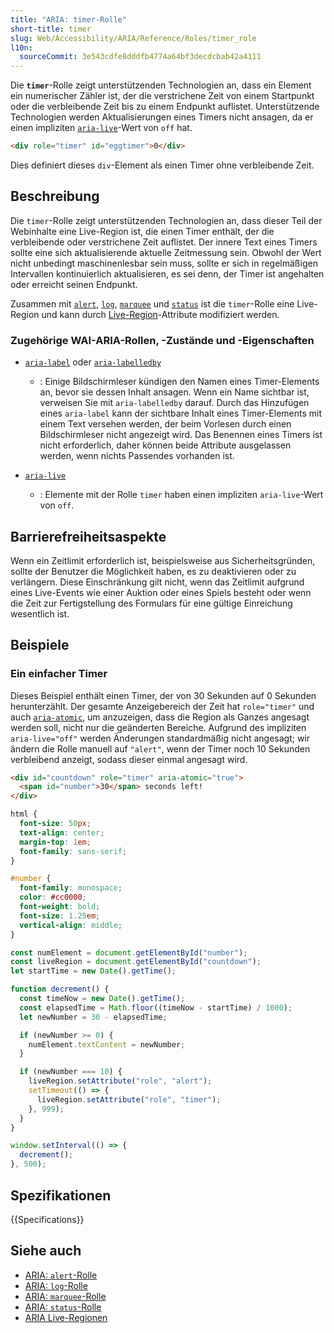 ```yaml
---
title: "ARIA: timer-Rolle"
short-title: timer
slug: Web/Accessibility/ARIA/Reference/Roles/timer_role
l10n:
  sourceCommit: 3e543cdfe8dddfb4774a64bf3decdcbab42a4111
---
```


Die **`timer`**-Rolle zeigt unterstützenden Technologien an, dass ein Element ein numerischer Zähler ist, der die verstrichene Zeit von einem Startpunkt oder die verbleibende Zeit bis zu einem Endpunkt auflistet. Unterstützende Technologien werden Aktualisierungen eines Timers nicht ansagen, da er einen impliziten [`aria-live`](/de/docs/Web/Accessibility/ARIA/Reference/Attributes/aria-live)-Wert von `off` hat.

```html
<div role="timer" id="eggtimer">0</div>
```

Dies definiert dieses `div`-Element als einen Timer ohne verbleibende Zeit.

## Beschreibung

Die `timer`-Rolle zeigt unterstützenden Technologien an, dass dieser Teil der Webinhalte eine Live-Region ist, die einen Timer enthält, der die verbleibende oder verstrichene Zeit auflistet. Der innere Text eines Timers sollte eine sich aktualisierende aktuelle Zeitmessung sein. Obwohl der Wert nicht unbedingt maschinenlesbar sein muss, sollte er sich in regelmäßigen Intervallen kontinuierlich aktualisieren, es sei denn, der Timer ist angehalten oder erreicht seinen Endpunkt.

Zusammen mit [`alert`](/de/docs/Web/Accessibility/ARIA/Reference/Roles/alert_role), [`log`](/de/docs/Web/Accessibility/ARIA/Reference/Roles/log_role), [`marquee`](/de/docs/Web/Accessibility/ARIA/Reference/Roles/marquee_role) und [`status`](/de/docs/Web/Accessibility/ARIA/Reference/Roles/status_role) ist die `timer`-Rolle eine Live-Region und kann durch [Live-Region](/de/docs/Web/Accessibility/ARIA/Guides/Live_regions)-Attribute modifiziert werden.

### Zugehörige WAI-ARIA-Rollen, -Zustände und -Eigenschaften

- [`aria-label`](/de/docs/Web/Accessibility/ARIA/Reference/Attributes/aria-label) oder [`aria-labelledby`](/de/docs/Web/Accessibility/ARIA/Reference/Attributes/aria-labelledby)

  - : Einige Bildschirmleser kündigen den Namen eines Timer-Elements an, bevor sie dessen Inhalt ansagen. Wenn ein Name sichtbar ist, verweisen Sie mit `aria-labelledby` darauf. Durch das Hinzufügen eines `aria-label` kann der sichtbare Inhalt eines Timer-Elements mit einem Text versehen werden, der beim Vorlesen durch einen Bildschirmleser nicht angezeigt wird. Das Benennen eines Timers ist nicht erforderlich, daher können beide Attribute ausgelassen werden, wenn nichts Passendes vorhanden ist.

- [`aria-live`](/de/docs/Web/Accessibility/ARIA/Reference/Attributes/aria-live)
  - : Elemente mit der Rolle `timer` haben einen impliziten `aria-live`-Wert von `off`.

## Barrierefreiheitsaspekte

Wenn ein Zeitlimit erforderlich ist, beispielsweise aus Sicherheitsgründen, sollte der Benutzer die Möglichkeit haben, es zu deaktivieren oder zu verlängern. Diese Einschränkung gilt nicht, wenn das Zeitlimit aufgrund eines Live-Events wie einer Auktion oder eines Spiels besteht oder wenn die Zeit zur Fertigstellung des Formulars für eine gültige Einreichung wesentlich ist.

## Beispiele

### Ein einfacher Timer

Dieses Beispiel enthält einen Timer, der von 30 Sekunden auf 0 Sekunden herunterzählt. Der gesamte Anzeigebereich der Zeit hat `role="timer"` und auch [`aria-atomic`](/de/docs/Web/Accessibility/ARIA/Reference/Attributes/aria-atomic), um anzuzeigen, dass die Region als Ganzes angesagt werden soll, nicht nur die geänderten Bereiche. Aufgrund des impliziten `aria-live="off"` werden Änderungen standardmäßig nicht angesagt; wir ändern die Rolle manuell auf `"alert"`, wenn der Timer noch 10 Sekunden verbleibend anzeigt, sodass dieser einmal angesagt wird.

```html
<div id="countdown" role="timer" aria-atomic="true">
  <span id="number">30</span> seconds left!
</div>
```

```css
html {
  font-size: 50px;
  text-align: center;
  margin-top: 1em;
  font-family: sans-serif;
}

#number {
  font-family: monospace;
  color: #cc0000;
  font-weight: bold;
  font-size: 1.25em;
  vertical-align: middle;
}
```

```js
const numElement = document.getElementById("number");
const liveRegion = document.getElementById("countdown");
let startTime = new Date().getTime();

function decrement() {
  const timeNow = new Date().getTime();
  const elapsedTime = Math.floor((timeNow - startTime) / 1000);
  let newNumber = 30 - elapsedTime;

  if (newNumber >= 0) {
    numElement.textContent = newNumber;
  }

  if (newNumber === 10) {
    liveRegion.setAttribute("role", "alert");
    setTimeout(() => {
      liveRegion.setAttribute("role", "timer");
    }, 999);
  }
}

window.setInterval(() => {
  decrement();
}, 500);
```

## Spezifikationen

{{Specifications}}

## Siehe auch

- [ARIA: `alert`-Rolle](/de/docs/Web/Accessibility/ARIA/Reference/Roles/alert_role)
- [ARIA: `log`-Rolle](/de/docs/Web/Accessibility/ARIA/Reference/Roles/log_role)
- [ARIA: `marquee`-Rolle](/de/docs/Web/Accessibility/ARIA/Reference/Roles/marquee_role)
- [ARIA: `status`-Rolle](/de/docs/Web/Accessibility/ARIA/Reference/Roles/status_role)
- [ARIA Live-Regionen](/de/docs/Web/Accessibility/ARIA/Guides/Live_regions)

